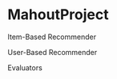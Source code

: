 MahoutProject
=============
<p>Item-Based Recommender</p>
<p>User-Based Recommender</p>
<p>Evaluators</p>

